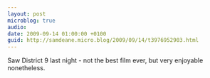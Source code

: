 ```yaml
---
layout: post
microblog: true
audio: 
date: 2009-09-14 01:00:00 +0100
guid: http://samdeane.micro.blog/2009/09/14/t3976952903.html
---
```

Saw District 9 last night - not the best film ever, but very enjoyable nonetheless.
